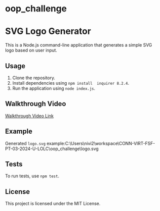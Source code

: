 # oop_challenge
# SVG Logo Generator

This is a Node.js command-line application that generates a simple SVG logo based on user input.

## Usage

1. Clone the repository.
2. Install dependencies using `npm install  inquirer 8.2.4`.
3. Run the application using `node index.js`.

## Walkthrough Video

[Walkthrough Video Link](https://drive.google.com/file/d/1mMxp8V6FPCPwK-ejOTnA-2c40FjlmXv1/view?usp=drive_link)

## Example

Generated `logo.svg` example:C:\Users\nivi2\workspace\CONN-VIRT-FSF-PT-03-2024-U-LOLC\oop_challenge\logo.svg


## Tests

To run tests, use `npm test`.

## License

This project is licensed under the MIT License.
